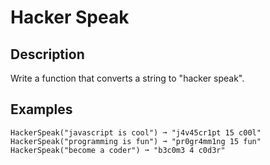 # Hacker Speak

## Description

Write a function that converts a string to "hacker speak".

## Examples

```
HackerSpeak("javascript is cool") ➞ "j4v45cr1pt 15 c00l"
HackerSpeak("programming is fun") ➞ "pr0gr4mm1ng 15 fun"
HackerSpeak("become a coder") ➞ "b3c0m3 4 c0d3r"
```
